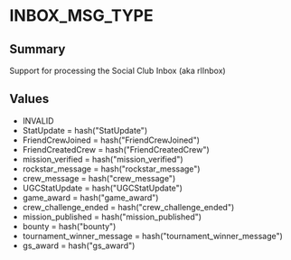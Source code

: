 # INBOX_MSG_TYPE

## Summary
Support for processing the Social Club Inbox (aka rlInbox)

## Values
* INVALID
* StatUpdate = hash("StatUpdate")
* FriendCrewJoined = hash("FriendCrewJoined")
* FriendCreatedCrew = hash("FriendCreatedCrew")
* mission_verified = hash("mission_verified")
* rockstar_message = hash("rockstar_message")
* crew_message = hash("crew_message")
* UGCStatUpdate = hash("UGCStatUpdate")
* game_award = hash("game_award")
* crew_challenge_ended = hash("crew_challenge_ended")
* mission_published = hash("mission_published")
* bounty = hash("bounty")
* tournament_winner_message = hash("tournament_winner_message")
* gs_award = hash("gs_award")